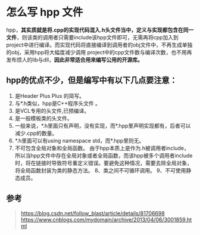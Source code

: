 # 怎么写 hpp 文件

hpp，**其实质就是将.cpp的实现代码混入.h头文件当中，定义与实现都包含在同一文件**，则该类的调用者只需要include该hpp文件即可，无需再将cpp加入到project中进行编译。而实现代码将直接编译到调用者的obj文件中，不再生成单独的obj，采用hpp将大幅度减少调用 project中的cpp文件数与编译次数，也不用再发布烦人的lib与dll，**因此非常适合用来编写公用的开源库。**

## hpp的优点不少，但是编写中有以下几点要注意：

1. 是Header   Plus   Plus 的简写。
2. 与*.h类似，hpp是C++程序头文件 。
3. 是VCL专用的头文件,已预编译。
4. 是一般模板类的头文件。
5. 一般来说，\*.h里面只有声明，没有实现，而\*.hpp里声明实现都有，后者可以减少.cpp的数量。
6. \*.h里面可以有using   namespace   std，而\*.hpp里则无。
7. 不可包含全局对象和全局函数。
    由于hpp本质上是作为.h被调用者include，所以当hpp文件中存在全局对象或者全局函数，而该hpp被多个调用者include时，将在链接时导致符号重定义错误。要避免这种情况，需要去除全局对象，将全局函数封装为类的静态方法。
8、类之间不可循环调用。
9、不可使用静态成员。

## 参考

> <https://blog.csdn.net/follow_blast/article/details/81706698>
> <https://www.cnblogs.com/mydomain/archive/2013/04/06/3001859.html>